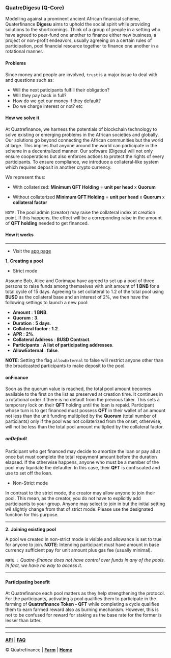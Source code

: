 ### QuatreDigesu (Q-Core)

Modelling against a prominent ancient African financial scheme, Quaterfinance **Digesu** aims to uphold the social spirit while providing solutions to the shortcomings. Think of a group of people in a setting who have agreed to peer-fund one another to finance either new business, a project or non-profit endeavors, usually agreeing on a certain rules of participation, pool financial resource together to finance one another in a rotational manner. 

#### Problems
Since money and people are involved, `trust` is a major issue to deal with and questions such as:

- Will the next paticipants fulfill their obligation?
- WIll they pay back in full?
- How do we get our money if they default?
- Do we charge interest or not? etc

#### How we solve it
At Quatrefinance, we harness the potentials of blockchain technology to solve existing or emerging problems in the African societies and globally. Our solutions go beyond connecting the African communities but the world at large. This implies that anyone around the world can participate in the scheme in a decentralized manner. Our software (Digesu) will not only ensure cooperations but also enforces actions to protect the rights of every participants.
To ensure compliance, we introduce a collateral-like system which requires deposit in another crypto currency. 

We represent thus:
- With collaterized:
  **Minimum QFT Holding** = **unit per head** x **Quorum**

- Without collaterized
  **Minimum QFT Holding** = **unit per head** x **Quorum** x **collateral factor**

`NOTE`: The pool admin (creator) may raise the collateral index at creation point. If this happens, the effect will be a correponding raise in the amount of **QFT holding** needed to get financed.



#### How it works
--------------
- Visit the [app page](https://app.quatre.finance)

**1.** **Creating a pool**

  - Strict mode

Assume Bob, Alice and Gorimapa have agreed to set up a pool of three persons to raise funds among themselves with unit amount of **1 BNB** for a total cycle of 15 days. Agreeing to set collateral to 1.2 of the total pool using **BUSD** as the collateral base and an interest of 2%, we then have the following settings to launch a new pool:

  - **Amount** : **1 BNB**.
  - **Quorum** : **3**.
  - **Duration** : **5 days**.
  - **Collateral factor** : **1.2**. 
  - **APR** : **2%**.
  - **Collateral Address** : **BUSD Contract**.
  - **Participants** : **A list of participating addresses**.
  - **AllowExternal** : **false**.

**NOTE**: Setting the flag `allowExternal` to false will restrict anyone other than the broadcasted participants to make deposit to the pool. 

#### onFinance

Soon as the quorum value is reached, the total pool amount becomes available to the first on the list as preserved at creation time. It continues in a rotational order if there is no default from the previous taker. This sets a temporary lock on their **QFT** holding until the loan is repaid. Participant whose turn is to get financed must possess **QFT** in their wallet of an amount not less than the unit funding multiplied by the **Quorum** (total number of particiants) only if the pool was not collaterized from the onset, otherwise, will not be less than the total pool amount multiplied by the collateral factor.

##### onDefault

Participant who get financed may decide to amortize the loan or pay all at once but must complete the total repayment amount before the duration elapsed. If the otherwise happens, anyone who must be a member of the pool may liquidate the defaulter. In this case, their **QFT** is confiscated and use to set off the loan. 


  - Non-Strict mode

In contrast to the strict mode, the creator may allow anyone to join their pool. This mean, as the creator, you do not have to explicitly add participants to your group. Anyone may select to join in but the initial setting wil slightly change from that of strict mode. Please use the designated function for this purpose. 

-----------------

**2.** **Joining existing pool**

A pool we created in non-strict mode is visible and allowance is set to true for anyone to join.
**NOTE**: Intending participant must have amount in base currency sufficient pay for unit amount plus gas fee (usually minimal).  



**`NOTE :`** _Quatre-finance does not have control over funds in any of the pools. In fact, we have no way to access it_.

---------------------------


#### Participating benefit

At Quatrefinance each pool matters as they help strengthening the protocol. For the participants, activating a pool qualifies them to participate in the farming of **Quatrefinance Token - QFT** while completing a cycle qualifies them to earn farmed reward also as burning mechanism. However, this is not to be confused for reward for staking as the base rate for the former is lesser than latter.

<!-- Benefits come in the following ways: 

- _Interest on lending and borrowing_
- _Benefits of utilizing the pool to generate more profits_
- _Reward for participating in the protocol_
- _Staking benefit_ -->

--------------------------
<!-- 
#### The goal
The target is to enable anyone across the globe to access 

 a moderate short-term loan by providing a quota with promise to return (without default) the full amount together with accrued interest, and direct it to any profit-yielding endeavor (s) of their choice or access credits using existing portfolio as collateral. We cannot also rule out the reward aspect where participants are rewarded for staking as well as participating in the protocol.  -->

-----------------------

**[API](https://github.com/Quatre-Finance/Q-paper/blob/main/q_core/API.md)** | **[FAQ](https://github.com/Quatre-Finance/Q-paper/blob/main/q_core/faq.md)**

:copyright: Quatrefinance | **[Farm](https://github.com/Quatre-Finance/Q-paper/tree/main/q_farm)** | **[Home](https://github.com/Quatre-Finance/Q-paper#concept-overview)**

